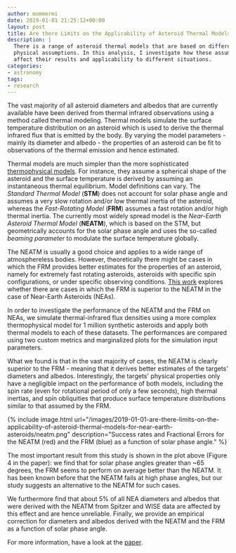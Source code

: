 ```yaml
---
author: mommermi
date: 2019-01-01 21:25:12+00:00
layout: post
title: Are there Limits on the Applicability of Asteroid Thermal Models for Near-Earth  Asteroids?
description: |
  There is a range of asteroid thermal models that are based on different
  physical assumptions. In this analysis, I investigate how these assumptions
  affect their results and applicability to different situations.
categories:
- astronomy
tags:
- research
---
```


The vast majority of all asteroid diameters and albedos that are currently available have been derived from thermal infrared observations using a method called thermal modeling. Thermal models simulate the surface temperature distribution on an asteroid which is used to derive the thermal infrared flux that is emitted by the body. By varying the model parameters - mainly its diameter and albedo - the properties of an asteroid can be fit to observations of the thermal emission and hence estimated.

Thermal models are much simpler than the more sophisticated [thermophysical models](http://mommermi.github.io/astronomy/2014/10/20/physical-properties-of-two-tiny-asteroids-from-spitzer-observations.html). For instance, they assume a spherical shape of the asteroid and the surface temperature is derived by assuming an instantaneous thermal equilibrium. Model definitions can vary. The _Standard Thermal Model_ (**STM**) does not account for solar phase angle and assumes a very slow rotation and/or low thermal inertia of the asteroid, whereas the _Fast-Rotating Model_ (**FRM**) assumes a fast rotation and/or high thermal inertia. The currently most widely spread model is the _Near-Earth Asteroid Thermal Model_ (**NEATM**), which is based on the STM, but geometrically accounts for the solar phase angle and uses the so-called _beaming parameter_ to modulate the surface temperature globally.

The NEATM is usually a good choice and applies to a wide range of atmosphereless bodies. However, theoretically there might be cases in which the FRM provides better estimates for the properties of an asteroid, namely for extremely fast rotating asteroids, asteroids with specific spin configurations, or under specific observing conditions. [This work](https://arxiv.org/abs/1801.03628) explores whether there are cases in which the FRM is superior to the NEATM in the case of Near-Earth Asteroids (NEAs).

In order to investigate the performance of the NEATM and the FRM on NEAs, we simulate thermal-infrared flux densities using a more complex thermophysical model for 1 million synthetic asteroids and apply both thermal models to each of these datasets. The performances are compared using two custom metrics and marginalized plots for the simulation input parameters.

What we found is that in the vast majority of cases, the NEATM is clearly superior to the FRM - meaning that it derives better estimates of the targets' diameters and albedos. Interestingly, the targets' physical properties only have a negligible impact on the performance of both models, including the spin rate (even for rotational period of only a few seconds), high thermal inertias, and spin obliquities that produce surface temperature distributions similar to that assumed by the FRM.

{% include image.html url="/images/2019-01-01-are-there-limits-on-the-applicability-of-asteroid-thermal-models-for-near-earth-asteroids/neatm.png" description="Success rates and Fractional Errors for the NEATM (red) and the FRM (blue) as a function of solar phase angle." %}

The most important result from this study is shown in the plot above (Figure 4 in the paper): we find that for solar phase angles greater than ~65 degrees, the FRM seems to perform on average better than the NEATM. It has been known before that the NEATM fails at high phase angles, but our study suggests an alternative to the NEATM for such cases.

We furthermore find that about 5% of all NEA diameters and albedos that were derived with the NEATM from Spitzer and WISE data are affected by this effect and are hence unreliable. Finally, we provide an empirical correction for diameters and albedos derived with the NEATM and the FRM as a function of solar phase angle.

For more information, have a look at the [paper](https://arxiv.org/pdf/1801.03628.pdf).
